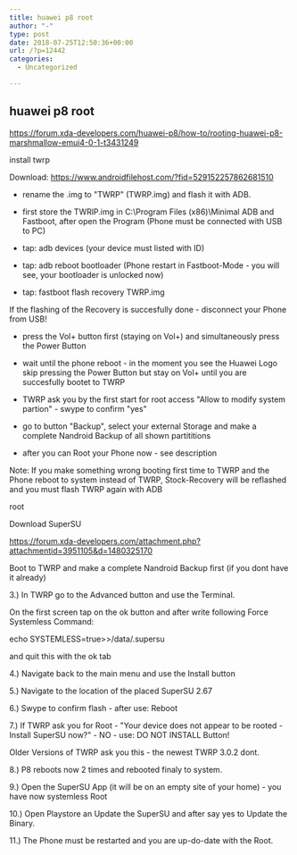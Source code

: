 ```yaml
---
title: huawei p8 root
author: "-"
type: post
date: 2018-07-25T12:50:36+00:00
url: /?p=12442
categories:
  - Uncategorized

---
```

## huawei p8 root
https://forum.xda-developers.com/huawei-p8/how-to/rooting-huawei-p8-marshmallow-emui4-0-1-t3431249
  
install twrp
  
Download: https://www.androidfilehost.com/?fid=529152257862681510
  
- rename the .img to "TWRP" (TWRP.img) and flash it with ADB.
  
- first store the TWRlP.img in C:\Program Files (x86)\Minimal ADB and Fastboot, after open the Program (Phone must be connected with USB to PC)
  
- tap: adb devices (your device must listed with ID)
  
- tap: adb reboot bootloader (Phone restart in Fastboot-Mode - you will see, your bootloader is unlocked now)
  
- tap: fastboot flash recovery TWRP.img
  
If the flashing of the Recovery is succesfully done - disconnect your Phone from USB!
  
- press the Vol+ button first (staying on Vol+) and simultaneously press the Power Button
  
- wait until the phone reboot - in the moment you see the Huawei Logo skip pressing the Power Button but stay on Vol+ until you are succesfully bootet to TWRP
  
- TWRP ask you by the first start for root access "Allow to modify system partion" - swype to confirm "yes"
  
- go to button "Backup", select your external Storage and make a complete Nandroid Backup of all shown partititions
  
- after you can Root your Phone now - see description
  
Note: If you make something wrong booting first time to TWRP and the Phone reboot to system instead of TWRP, Stock-Recovery will be reflashed and you must flash TWRP again with ADB

root
  
Download SuperSU
  
https://forum.xda-developers.com/attachment.php?attachmentid=3951105&d=1480325170
  
Boot to TWRP and make a complete Nandroid Backup first (if you dont have it already)
  
3.) In TWRP go to the Advanced button and use the Terminal.
  
On the first screen tap on the ok button and after write following Force Systemless Command:
  
echo SYSTEMLESS=true>>/data/.supersu
  
and quit this with the ok tab
  
4.) Navigate back to the main menu and use the Install button
  
5.) Navigate to the location of the placed SuperSU 2.67
  
6.) Swype to confirm flash - after use: Reboot
  
7.) If TWRP ask you for Root - "Your device does not appear to be rooted - Install SuperSU now?" - NO - use: DO NOT INSTALL Button!
  
Older Versions of TWRP ask you this - the newest TWRP 3.0.2 dont.
  
8.) P8 reboots now 2 times and rebooted finaly to system.
  
9.) Open the SuperSU App (it will be on an empty site of your home) - you have now systemless Root
  
10.) Open Playstore an Update the SuperSU and after say yes to Update the Binary.
  
11.) The Phone must be restarted and you are up-do-date with the Root.